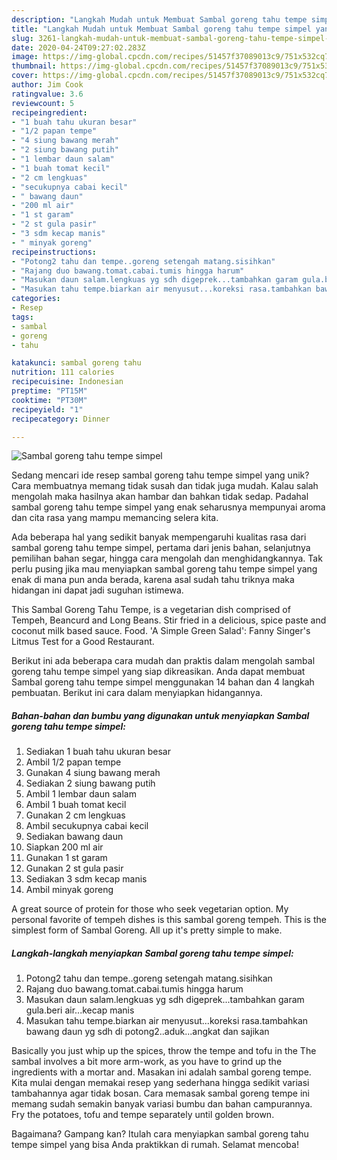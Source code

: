 ```yaml
---
description: "Langkah Mudah untuk Membuat Sambal goreng tahu tempe simpel yang Bisa Manjain Lidah"
title: "Langkah Mudah untuk Membuat Sambal goreng tahu tempe simpel yang Bisa Manjain Lidah"
slug: 3261-langkah-mudah-untuk-membuat-sambal-goreng-tahu-tempe-simpel-yang-bisa-manjain-lidah
date: 2020-04-24T09:27:02.283Z
image: https://img-global.cpcdn.com/recipes/51457f37089013c9/751x532cq70/sambal-goreng-tahu-tempe-simpel-foto-resep-utama.jpg
thumbnail: https://img-global.cpcdn.com/recipes/51457f37089013c9/751x532cq70/sambal-goreng-tahu-tempe-simpel-foto-resep-utama.jpg
cover: https://img-global.cpcdn.com/recipes/51457f37089013c9/751x532cq70/sambal-goreng-tahu-tempe-simpel-foto-resep-utama.jpg
author: Jim Cook
ratingvalue: 3.6
reviewcount: 5
recipeingredient:
- "1 buah tahu ukuran besar"
- "1/2 papan tempe"
- "4 siung bawang merah"
- "2 siung bawang putih"
- "1 lembar daun salam"
- "1 buah tomat kecil"
- "2 cm lengkuas"
- "secukupnya cabai kecil"
- " bawang daun"
- "200 ml air"
- "1 st garam"
- "2 st gula pasir"
- "3 sdm kecap manis"
- " minyak goreng"
recipeinstructions:
- "Potong2 tahu dan tempe..goreng setengah matang.sisihkan"
- "Rajang duo bawang.tomat.cabai.tumis hingga harum"
- "Masukan daun salam.lengkuas yg sdh digeprek...tambahkan garam gula.beri air...kecap manis"
- "Masukan tahu tempe.biarkan air menyusut...koreksi rasa.tambahkan bawang daun yg sdh di potong2..aduk...angkat dan sajikan"
categories:
- Resep
tags:
- sambal
- goreng
- tahu

katakunci: sambal goreng tahu 
nutrition: 111 calories
recipecuisine: Indonesian
preptime: "PT15M"
cooktime: "PT30M"
recipeyield: "1"
recipecategory: Dinner

---
```



![Sambal goreng tahu tempe simpel](https://img-global.cpcdn.com/recipes/51457f37089013c9/751x532cq70/sambal-goreng-tahu-tempe-simpel-foto-resep-utama.jpg)

Sedang mencari ide resep sambal goreng tahu tempe simpel yang unik? Cara membuatnya memang tidak susah dan tidak juga mudah. Kalau salah mengolah maka hasilnya akan hambar dan bahkan tidak sedap. Padahal sambal goreng tahu tempe simpel yang enak seharusnya mempunyai aroma dan cita rasa yang mampu memancing selera kita.

Ada beberapa hal yang sedikit banyak mempengaruhi kualitas rasa dari sambal goreng tahu tempe simpel, pertama dari jenis bahan, selanjutnya pemilihan bahan segar, hingga cara mengolah dan menghidangkannya. Tak perlu pusing jika mau menyiapkan sambal goreng tahu tempe simpel yang enak di mana pun anda berada, karena asal sudah tahu triknya maka hidangan ini dapat jadi suguhan istimewa.

This Sambal Goreng Tahu Tempe, is a vegetarian dish comprised of Tempeh, Beancurd and Long Beans. Stir fried in a delicious, spice paste and coconut milk based sauce. Food. &#39;A Simple Green Salad&#39;: Fanny Singer&#39;s Litmus Test for a Good Restaurant.


Berikut ini ada beberapa cara mudah dan praktis dalam mengolah sambal goreng tahu tempe simpel yang siap dikreasikan. Anda dapat membuat Sambal goreng tahu tempe simpel menggunakan 14 bahan dan 4 langkah pembuatan. Berikut ini cara dalam menyiapkan hidangannya.

<!--inarticleads1-->

##### Bahan-bahan dan bumbu yang digunakan untuk menyiapkan Sambal goreng tahu tempe simpel:

1. Sediakan 1 buah tahu ukuran besar
1. Ambil 1/2 papan tempe
1. Gunakan 4 siung bawang merah
1. Sediakan 2 siung bawang putih
1. Ambil 1 lembar daun salam
1. Ambil 1 buah tomat kecil
1. Gunakan 2 cm lengkuas
1. Ambil secukupnya cabai kecil
1. Sediakan  bawang daun
1. Siapkan 200 ml air
1. Gunakan 1 st garam
1. Gunakan 2 st gula pasir
1. Sediakan 3 sdm kecap manis
1. Ambil  minyak goreng


A great source of protein for those who seek vegetarian option. My personal favorite of tempeh dishes is this sambal goreng tempeh. This is the simplest form of Sambal Goreng. All up it&#39;s pretty simple to make. 

<!--inarticleads2-->

##### Langkah-langkah menyiapkan Sambal goreng tahu tempe simpel:

1. Potong2 tahu dan tempe..goreng setengah matang.sisihkan
1. Rajang duo bawang.tomat.cabai.tumis hingga harum
1. Masukan daun salam.lengkuas yg sdh digeprek...tambahkan garam gula.beri air...kecap manis
1. Masukan tahu tempe.biarkan air menyusut...koreksi rasa.tambahkan bawang daun yg sdh di potong2..aduk...angkat dan sajikan


Basically you just whip up the spices, throw the tempe and tofu in the The sambal involves a bit more arm-work, as you have to grind up the ingredients with a mortar and. Masakan ini adalah sambal goreng tempe. Kita mulai dengan memakai resep yang sederhana hingga sedikit variasi tambahannya agar tidak bosan. Cara memasak sambal goreng tempe ini memang sudah semakin banyak variasi bumbu dan bahan campurannya. Fry the potatoes, tofu and tempe separately until golden brown. 

Bagaimana? Gampang kan? Itulah cara menyiapkan sambal goreng tahu tempe simpel yang bisa Anda praktikkan di rumah. Selamat mencoba!
